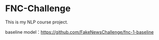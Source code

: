 # FNC-Challenge
This is my NLP course project.

baseline model：https://github.com/FakeNewsChallenge/fnc-1-baseline
